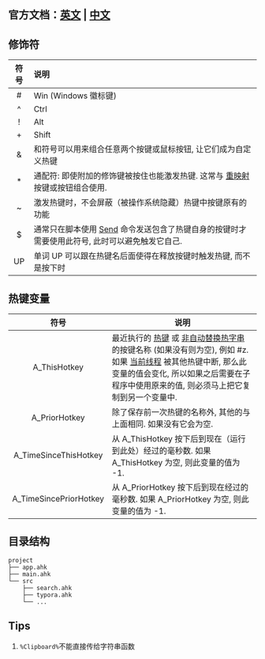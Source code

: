 ## 官方文档：[英文](https://www.autohotkey.com/docs/AutoHotkey.htm) | [中文](http://ahkcn.sourceforge.net/docs/AutoHotkey.htm)

## 修饰符

| 符号 | 说明                                                         |
| :--: | :----------------------------------------------------------- |
|  #   | Win (Windows 徽标键)                                         |
|  ^   | Ctrl                                                         |
|  !   | Alt                                                          |
|  +   | Shift                                                        |
|  &   | 和符号可以用来组合任意两个按键或鼠标按钮, 让它们成为自定义热键 |
|  *   | 通配符: 即使附加的修饰键被按住也能激发热键. 这常与 [重映射](http://ahkcn.sourceforge.net/docs/misc/Remap.htm) 按键或按钮组合使用. |
|  ~   | 激发热键时，不会屏蔽（被操作系统隐藏）热键中按键原有的功能   |
|  $   | 通常只在脚本使用 [Send](http://ahkcn.sourceforge.net/docs/commands/Send.htm) 命令发送包含了热键自身的按键时才需要使用此符号, 此时可以避免触发它自己. |
|  UP  | 单词 UP 可以跟在热键名后面使得在释放按键时触发热键, 而不是按下时 |

## 热键变量

|          符号          | 说明                                                         |
| :--------------------: | ------------------------------------------------------------ |
|      A_ThisHotkey      | 最近执行的 [热键](http://ahkcn.sourceforge.net/docs/Hotkeys.htm) 或 [非自动替换热字串](http://ahkcn.sourceforge.net/docs/Hotstrings.htm) 的按键名称 (如果没有则为空), 例如 #z. 如果 [当前线程](http://ahkcn.sourceforge.net/docs/misc/Threads.htm) 被其他热键中断, 那么此变量的值会变化, 所以如果之后需要在子程序中使用原来的值, 则必须马上把它复制到另一个变量中. |
|     A_PriorHotkey      | 除了保存前一次热键的名称外, 其他的与上面相同. 如果没有它会为空. |
| A_TimeSinceThisHotkey  | 从 A_ThisHotkey 按下后到现在（运行到此处）经过的毫秒数. 如果 A_ThisHotkey 为空, 则此变量的值为 -1. |
| A_TimeSincePriorHotkey | 从 A_PriorHotkey 按下后到现在经过的毫秒数. 如果 A_PriorHotkey 为空, 则此变量的值为 -1. |

## 目录结构

```text
project
├── app.ahk
├── main.ahk
└── src
    ├── search.ahk
    ├── typora.ahk
    └── ...
```

## Tips

1.   `%Clipboard%`不能直接传给字符串函数

